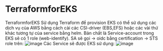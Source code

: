# TerraformforEKS
TerraformforEKS
Sử dụng Terraform để provision EKS có thể sử dụng các dịch vụ của AWS bằng cách cài các CSI-driver (EBS,EFS) hoặc các vài thứ khác tương tự của service bằng helm. Bản chất là Service-account trong EKS sẽ có 1 role (web-identify). SA sẽ gọi -> oidc bằng certification -> STS role trên:
![image](https://user-images.githubusercontent.com/36032208/211161371-9db832ef-b732-4bef-b0ca-b0584faea4f4.png)
Các Service sẽ được EKS sử dụng:
![image](https://user-images.githubusercontent.com/36032208/211161478-89a489d6-5f2b-4d1a-8563-69ff1fc292ec.png)
